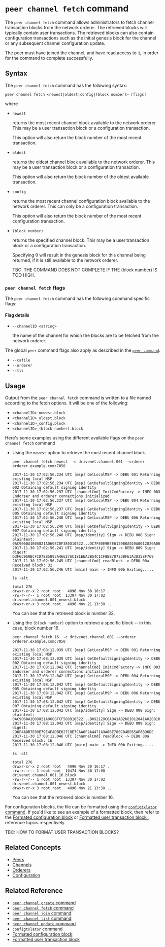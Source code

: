 # <a name="PeeChannelFetchCommand"></a> `peer channel fetch` command

The `peer channel fetch` command allows administrators to fetch channel transaction blocks from the network orderer. The retrieved blocks will typically contain user transactions. The retrieved blocks can also contain configuration transactions such as the initial genesis block for the channel or any subsequent channel configuration update.

The peer must have joined the channel, and have read access to it, in order for the command to complete successfully.

## Syntax

The `peer channel fetch` command has the following syntax:

```
peer channel fetch <newest|oldest|config|(block number)> [flags]
```

where

* `newest`

  returns the most recent channel block available to the network orderer. This may be a user transaction block or a configuration transaction.

  This option will also return the block number of the most recent transaction.

* `oldest`

  returns the oldest channel block available to the network orderer. This may be a user transaction block or a configuration transaction.

  This option will also return the block number of the oldest available transaction.

* `config`

  returns the most recent channel configuration block available to the network orderer. This can only be a configuration transaction.

  This option will also return the block number of the most recent configuration transaction.

* `(block number)`

  returns the specified channel block. This may be a user transaction block or a configuration transaction.  

  Specifying 0 will result in the genesis block for this channel being returned, if it is still available to the network orderer.

  TBC: THE COMMAND DOES NOT COMPLETE IF THE (block number) IS TOO HIGH.

### `peer channel fetch` flags

  The `peer channel fetch` command has the following command specific flags:

#### <a name=flags> </a> Flag details
* `--channelID <string>`

  the name of the channel for which the blocks are to be fetched from the network orderer.

The global `peer` command flags also apply as described in the [`peer command`](./PeerCommand.md#flags).

*  `--cafile`
* `--orderer`
* `--tls`

## Usage

Output from the `peer channel fetch` command is written to a file named according to the fetch options. It will be one of the following:

* `<channelID>_newest.block`
* `<channelID>_oldest.block`
* `<channelID>_config.block`
* `<channelID>_(block number).block`

Here's some examples using the different available flags on the `peer channel fetch` command.

* Using the `newest` option to retrieve the most recent channel block.

  ```
  peer channel fetch newest  -c drivenet.channel.001 --orderer orderer.example.com:7050

  2017-11-30 17:02:56.234 UTC [msp] GetLocalMSP -> DEBU 001 Returning existing local MSP
  2017-11-30 17:02:56.234 UTC [msp] GetDefaultSigningIdentity -> DEBU 002 Obtaining default signing identity
  2017-11-30 17:02:56.237 UTC [channelCmd] InitCmdFactory -> INFO 003 Endorser and orderer connections initialized
  2017-11-30 17:02:56.237 UTC [msp] GetLocalMSP -> DEBU 004 Returning existing local MSP
  2017-11-30 17:02:56.237 UTC [msp] GetDefaultSigningIdentity -> DEBU 005 Obtaining default signing identity
  2017-11-30 17:02:56.240 UTC [msp] GetLocalMSP -> DEBU 006 Returning existing local MSP
  2017-11-30 17:02:56.240 UTC [msp] GetDefaultSigningIdentity -> DEBU 007 Obtaining default signing identity
  2017-11-30 17:02:56.240 UTC [msp/identity] Sign -> DEBU 008 Sign: plaintext: 0AC9060A1B08021A0608C0F380D10522...DC7F80E9BEE612080A020A0012020A00
  2017-11-30 17:02:56.241 UTC [msp/identity] Sign -> DEBU 009 Sign: digest: D3F6C959BCFCD78B5895A466276C181EEA3B54C1CF8E8707238FE3A3D358F769
  2017-11-30 17:02:56.245 UTC [channelCmd] readBlock -> DEBU 00a Received block: 32
  2017-11-30 17:02:56.246 UTC [main] main -> INFO 00b Exiting.....

  ls -alt

  total 276
  drwxr-xr-x 2 root root   4096 Nov 30 16:17 .
  -rw-r--r-- 1 root root  13307 Nov 30 17:02 drivenet.channel.001_newest.block
  drwxr-xr-x 3 root root   4096 Nov 21 13:38 ..

  ```  

  You can see that the retrieved block is number 32.

* Using the `(block number)` option to retrieve a specific block -- in this case, block number 16.

  ```
  peer channel fetch 16  -c drivenet.channel.001 --orderer orderer.example.com:7050

  2017-11-30 17:08:12.039 UTC [msp] GetLocalMSP -> DEBU 001 Returning existing local MSP
  2017-11-30 17:08:12.039 UTC [msp] GetDefaultSigningIdentity -> DEBU 002 Obtaining default signing identity
  2017-11-30 17:08:12.042 UTC [channelCmd] InitCmdFactory -> INFO 003 Endorser and orderer connections initialized
  2017-11-30 17:08:12.042 UTC [msp] GetLocalMSP -> DEBU 004 Returning existing local MSP
  2017-11-30 17:08:12.042 UTC [msp] GetDefaultSigningIdentity -> DEBU 005 Obtaining default signing identity
  2017-11-30 17:08:12.042 UTC [msp] GetLocalMSP -> DEBU 006 Returning existing local MSP
  2017-11-30 17:08:12.042 UTC [msp] GetDefaultSigningIdentity -> DEBU 007 Obtaining default signing identity
  2017-11-30 17:08:12.042 UTC [msp/identity] Sign -> DEBU 008 Sign: plaintext: 0AC9060A1B08021A0608FCF580D10522...B092120C0A041A02081012041A020810
  2017-11-30 17:08:12.042 UTC [msp/identity] Sign -> DEBU 009 Sign: digest: CD6F4ADB7E00E79E4FADBE627CBE7CAA6F2A4471A9A0BE780CD4BE65AF8B96DE
  2017-11-30 17:08:12.046 UTC [channelCmd] readBlock -> DEBU 00a Received block: 16
  2017-11-30 17:08:12.046 UTC [main] main -> INFO 00b Exiting.....

  ls -alt

  total 276
  drwxr-xr-x 2 root root   4096 Nov 30 16:17 .
  -rw-r--r-- 1 root root  10474 Nov 30 17:08 drivenet.channel.001_16.block
  -rw-r--r-- 1 root root  13307 Nov 30 17:02 drivenet.channel.001_newest.block
  drwxr-xr-x 3 root root   4096 Nov 21 13:38 ..

  ```  

    You can see that the retrieved block is number 16.

For configuration blocks, the file can be formatted using the [`configtxlator` command](../Config/ConfigtxlatorCommand.md). If you'd like to see an example of a formatted block, then refer to the [Formated configuration block](../Config/FormattedConfigBlock.md) or [Formatted user transaction block ](../Config/FormattedUserTransactionBlock.md), reference topics respectively.

TBC: HOW TO FORMAT USER TRANSACTION BLOCKS?

## Related Concepts
* [Peers](../../KeyConcepts/Peers/Peers.md)
* [Channels](../../KeyConcepts/Channels/Channels.md)
* [Orderers](../../KeyConcepts/Orderers/Orderers.md)
* [Configuration](../../KeyConcepts/Configuration/Configuration.md)

## <a name=reference></a> Related Reference
* [`peer channel create` command](./PeerChannelCreateCommand.md)
* [`peer channel fetch` command](./PeerChannelFetchCommand.md)
* [`peer channel join` command](./PeerChannelJoinCommand.md)
* [`peer channel list` command](./PeerChannelListCommand.md)
* [`peer channel update` command](./PeerChannelUpdateCommand.md)
* [`configtxlator` command](../Config/ConfigtxlatorCommand.md)
* [Formated configuration block](../Config/FormattedConfigBlock.md)
* [Formatted user transaction block ](../Config/FormattedUserTransactionBlock.md)

